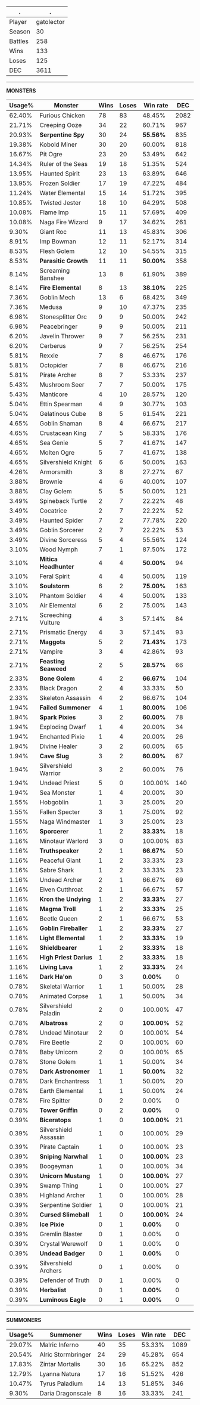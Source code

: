 .|.
|-|-
Player|gatolector
Season|30
Battles|258
Wins|133
Loses|125
DEC|3611

---
**MONSTERS**

Usage%|Monster|Wins|Loses|Win rate|DEC|
-|-|-|-|-|-|
62.40%|Furious Chicken|78|83|48.45%|2082|
21.71%|Creeping Ooze|34|22|60.71%|967|
20.93%|**Serpentine Spy**|30|24|**55.56%**|835|
19.38%|Kobold Miner|30|20|60.00%|818|
16.67%|Pit Ogre|23|20|53.49%|642|
14.34%|Ruler of the Seas|19|18|51.35%|524|
13.95%|Haunted Spirit|23|13|63.89%|646|
13.95%|Frozen Soldier|17|19|47.22%|484|
11.24%|Water Elemental|15|14|51.72%|395|
10.85%|Twisted Jester|18|10|64.29%|508|
10.08%|Flame Imp|15|11|57.69%|409|
10.08%|Naga Fire Wizard|9|17|34.62%|261|
9.30%|Giant Roc|11|13|45.83%|306|
8.91%|Imp Bowman|12|11|52.17%|314|
8.53%|Flesh Golem|12|10|54.55%|315|
8.53%|**Parasitic Growth**|11|11|**50.00%**|358|
8.14%|Screaming Banshee|13|8|61.90%|389|
8.14%|**Fire Elemental**|8|13|**38.10%**|225|
7.36%|Goblin Mech|13|6|68.42%|349|
7.36%|Medusa|9|10|47.37%|235|
6.98%|Stonesplitter Orc|9|9|50.00%|242|
6.98%|Peacebringer|9|9|50.00%|211|
6.20%|Javelin Thrower|9|7|56.25%|231|
6.20%|Cerberus|9|7|56.25%|254|
5.81%|Rexxie|7|8|46.67%|176|
5.81%|Octopider|7|8|46.67%|216|
5.81%|Pirate Archer|8|7|53.33%|237|
5.43%|Mushroom Seer|7|7|50.00%|175|
5.43%|Manticore|4|10|28.57%|120|
5.04%|Ettin Spearman|4|9|30.77%|103|
5.04%|Gelatinous Cube|8|5|61.54%|221|
4.65%|Goblin Shaman|8|4|66.67%|217|
4.65%|Crustacean King|7|5|58.33%|176|
4.65%|Sea Genie|5|7|41.67%|147|
4.65%|Molten Ogre|5|7|41.67%|138|
4.65%|Silvershield Knight|6|6|50.00%|163|
4.26%|Armorsmith|3|8|27.27%|67|
3.88%|Brownie|4|6|40.00%|107|
3.88%|Clay Golem|5|5|50.00%|121|
3.49%|Spineback Turtle|2|7|22.22%|48|
3.49%|Cocatrice|2|7|22.22%|52|
3.49%|Haunted Spider|7|2|77.78%|220|
3.49%|Goblin Sorcerer|2|7|22.22%|53|
3.49%|Divine Sorceress|5|4|55.56%|124|
3.10%|Wood Nymph|7|1|87.50%|172|
3.10%|**Mitica Headhunter**|4|4|**50.00%**|94|
3.10%|Feral Spirit|4|4|50.00%|119|
3.10%|**Soulstorm**|6|2|**75.00%**|163|
3.10%|Phantom Soldier|4|4|50.00%|133|
3.10%|Air Elemental|6|2|75.00%|143|
2.71%|Screeching Vulture|4|3|57.14%|84|
2.71%|Prismatic Energy|4|3|57.14%|93|
2.71%|**Maggots**|5|2|**71.43%**|173|
2.71%|Vampire|3|4|42.86%|93|
2.71%|**Feasting Seaweed**|2|5|**28.57%**|66|
2.33%|**Bone Golem**|4|2|**66.67%**|104|
2.33%|Black Dragon|2|4|33.33%|50|
2.33%|Skeleton Assassin|4|2|66.67%|104|
1.94%|**Failed Summoner**|4|1|**80.00%**|106|
1.94%|**Spark Pixies**|3|2|**60.00%**|78|
1.94%|Exploding Dwarf|1|4|20.00%|34|
1.94%|Enchanted Pixie|1|4|20.00%|26|
1.94%|Divine Healer|3|2|60.00%|65|
1.94%|**Cave Slug**|3|2|**60.00%**|67|
1.94%|Silvershield Warrior|3|2|60.00%|76|
1.94%|Undead Priest|5|0|100.00%|140|
1.94%|Sea Monster|1|4|20.00%|30|
1.55%|Hobgoblin|1|3|25.00%|20|
1.55%|Fallen Specter|3|1|75.00%|92|
1.55%|Naga Windmaster|1|3|25.00%|23|
1.16%|**Sporcerer**|1|2|**33.33%**|18|
1.16%|Minotaur Warlord|3|0|100.00%|83|
1.16%|**Truthspeaker**|2|1|**66.67%**|50|
1.16%|Peaceful Giant|1|2|33.33%|23|
1.16%|Sabre Shark|1|2|33.33%|23|
1.16%|Undead Archer|2|1|66.67%|69|
1.16%|Elven Cutthroat|2|1|66.67%|57|
1.16%|**Kron the Undying**|1|2|**33.33%**|27|
1.16%|**Magma Troll**|1|2|**33.33%**|25|
1.16%|Beetle Queen|2|1|66.67%|53|
1.16%|**Goblin Fireballer**|1|2|**33.33%**|27|
1.16%|**Light Elemental**|1|2|**33.33%**|19|
1.16%|**Shieldbearer**|1|2|**33.33%**|18|
1.16%|**High Priest Darius**|1|2|**33.33%**|18|
1.16%|**Living Lava**|1|2|**33.33%**|24|
1.16%|**Dark Ha'on**|0|3|**0.00%**|0|
0.78%|Skeletal Warrior|1|1|50.00%|28|
0.78%|Animated Corpse|1|1|50.00%|34|
0.78%|Silvershield Paladin|2|0|100.00%|47|
0.78%|**Albatross**|2|0|**100.00%**|52|
0.78%|Undead Minotaur|2|0|100.00%|54|
0.78%|Fire Beetle|2|0|100.00%|60|
0.78%|Baby Unicorn|2|0|100.00%|65|
0.78%|Stone Golem|1|1|50.00%|34|
0.78%|**Dark Astronomer**|1|1|**50.00%**|32|
0.78%|Dark Enchantress|1|1|50.00%|20|
0.78%|Earth Elemental|1|1|50.00%|24|
0.78%|Fire Spitter|0|2|0.00%|0|
0.78%|**Tower Griffin**|0|2|**0.00%**|0|
0.39%|**Biceratops**|1|0|**100.00%**|21|
0.39%|Silvershield Assassin|1|0|100.00%|29|
0.39%|Pirate Captain|1|0|100.00%|23|
0.39%|**Sniping Narwhal**|1|0|**100.00%**|23|
0.39%|Boogeyman|1|0|100.00%|34|
0.39%|**Unicorn Mustang**|1|0|**100.00%**|27|
0.39%|Swamp Thing|1|0|100.00%|27|
0.39%|Highland Archer|1|0|100.00%|28|
0.39%|Serpentine Soldier|1|0|100.00%|21|
0.39%|**Cursed Slimeball**|1|0|**100.00%**|24|
0.39%|**Ice Pixie**|0|1|**0.00%**|0|
0.39%|Gremlin Blaster|0|1|0.00%|0|
0.39%|Crystal Werewolf|0|1|0.00%|0|
0.39%|**Undead Badger**|0|1|**0.00%**|0|
0.39%|Silvershield Archers|0|1|0.00%|0|
0.39%|Defender of Truth|0|1|0.00%|0|
0.39%|**Herbalist**|0|1|**0.00%**|0|
0.39%|**Luminous Eagle**|0|1|**0.00%**|0|

---
**SUMMONERS**

Usage%|Summoner|Wins|Loses|Win rate|DEC|
-|-|-|-|-|-|
29.07%|Malric Inferno|40|35|53.33%|1089|
20.54%|Alric Stormbringer|24|29|45.28%|654|
17.83%|Zintar Mortalis|30|16|65.22%|852|
12.79%|Lyanna Natura|17|16|51.52%|426|
10.47%|Tyrus Paladium|14|13|51.85%|346|
9.30%|Daria Dragonscale|8|16|33.33%|241|
